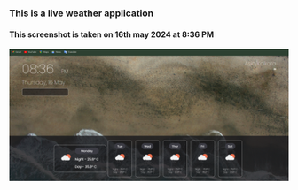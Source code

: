 <h3>This is a live weather application </h3>
<h4>This screenshot is taken on 16th may 2024 at 8:36 PM</h4>
<img src = "https://github.com/Mahesh7007/Weather-App/blob/main/Weather.png" alt = "center">
